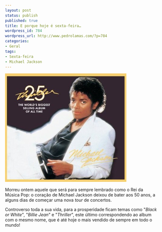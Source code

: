 ```yaml
---
layout: post
status: publish
published: true
title: E porque hoje é sexta-feira…
wordpress_id: 784
wordpress_url: http://www.pedrolamas.com/?p=784
categories:
- Geral
tags:
- Sexta-feira
- Michael Jackson
---
```

[![Michael Jackson - Thriller](wp-content/uploads/2009/06/Michael-Jackson-Thriller.jpg "Michael Jackson - Thriller")](http://en.wikipedia.org/wiki/Michael_Jackson)

Morreu ontem aquele que será para sempre lembrado como o Rei da Música Pop: o coração de Michael Jackson deixou de bater aos 50 anos, a alguns dias de começar uma nova *tour* de concertos.

Controverso toda a sua vida, para a prosperidade ficam temas como "*Black or White*", "*Billie Jean*" e "*Thriller*", este último correspondendo ao album com o mesmo nome, que é até hoje o mais vendido de sempre em todo o mundo!
